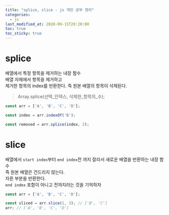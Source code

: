 ```yaml
---
title: "splice, slice - js 개인 공부 정리"
categories: 
  - js
last_modified_at: 2020-09-15T20:20:00
toc: true
toc_sticky: true
---
```


# splice

배열에서 특정 항목을 제거하는 내장 함수  
배열 자체에서 항목을 제거하고  
제거한 항목의 index를 반환한다.
즉 원본 배열의 항목이 삭제된다. 

> Array.splice(선택_인덱스, 삭제한_항목의_수);

```js
const arr = ['A', 'B', 'C', 'D'];

const index = arr.indexOf('B');

const removed = arr.splice(index, 2);

```

# slice

배열에서 `start index`부터 `end index`전 까지 잘라서 새로운 배열을 반환하는 내장 함수  
즉 원본 배열은 건드리지 않는다.  
자른 부분을 반환한다.  
`end index` 포함이 아니고 전까지라는 것을 기억하자

```js
const arr = ['A', 'B', 'C', 'D'];

const sliced = arr.slice(1, 3); // ['B', 'C']
arr; // ['A', 'B', 'C', 'D']
```
